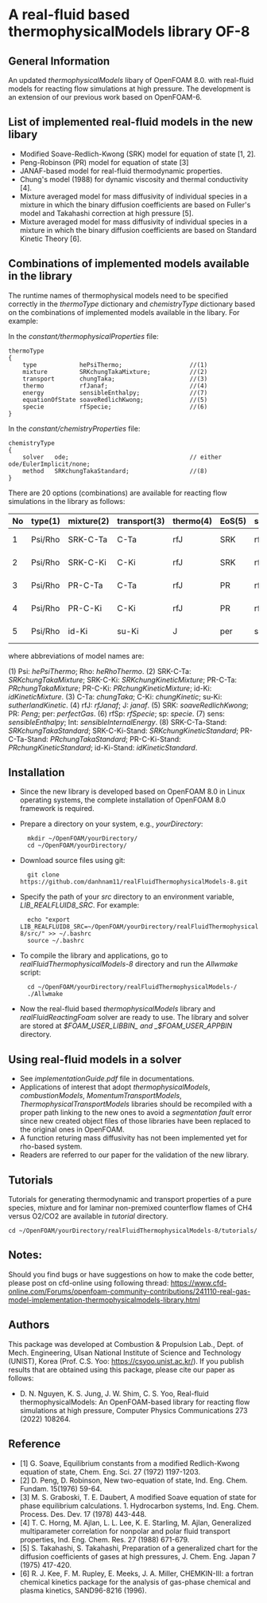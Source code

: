 # A real-fluid based thermophysicalModels library OF-8
## General Information
An updated _thermophysicalModels_ libary of OpenFOAM 8.0. with real-fluid models for reacting flow simulations at high pressure. The development is an extension of our previous work based on OpenFOAM-6.
## List of implemented real-fluid models in the new libary
- Modified Soave-Redlich-Kwong (SRK) model for equation of state [1, 2].
- Peng-Robinson (PR) model for equation of state [3]
- JANAF-based model for real-fluid thermodynamic properties.
- Chung's model (1988) for dynamic viscosity and thermal conductivity [4].
- Mixture averaged model for mass diffusivity of individual species in a mixture in which the binary diffusion coefficients are based on Fuller's model and Takahashi correction at high pressure [5].
- Mixture averaged model for mass diffusivity of individual species in a mixture in which the binary diffusion coefficients are based on Standard Kinetic Theory [6].
## Combinations of implemented models available in the library
The runtime names of thermophysical models need to be specified correctly in the _thermoType_ dictionary and _chemistryType_ dictionary based on the combinations of implemented models available in the libary. For example:

In the _constant/thermophysicalProperties_ file: 

	thermoType
	{
		type            hePsiThermo;                   //(1)
		mixture         SRKchungTakaMixture;           //(2)
		transport       chungTaka;                     //(3)
		thermo          rfJanaf;                       //(4)
		energy          sensibleEnthalpy;              //(7)
		equationOfState soaveRedlichKwong;             //(5)
		specie          rfSpecie;                      //(6)
	}

In the _constant/chemistryProperties_ file: 

	chemistryType
	{
		solver   ode;                                  // either ode/EulerImplicit/none;
		method   SRKchungTakaStandard;                 //(8)
	}

There are 20 options (combinations) are available for reacting flow simulations in the library as follows:

| No | type(1)| mixture(2) | transport(3) | thermo(4) | EoS(5) | specie(6) | Energy(7) | method(8)      |
| :- | :----- |:-----------| :----------- | :-------- | :----- | :-------- | :-------- | :------------- |
|1   | Psi/Rho| SRK-C-Ta   | C-Ta         | rfJ       | SRK    | rfSp      | sens/Int  | SRK-C-Ta-Stand |
|2   | Psi/Rho| SRK-C-Ki   | C-Ki         | rfJ       | SRK    | rfSp      | sens/Int  | SRK-C-Ki-Stand |
|3   | Psi/Rho| PR-C-Ta    | C-Ta         | rfJ       | PR     | rfSp      | sens/Int  | PR-C-Ta-Stand  |
|4   | Psi/Rho| PR-C-Ki    | C-Ki         | rfJ       | PR     | rfSp      | sens/Int  | PR-C-Ki-Stand  |
|5   | Psi/Rho| id-Ki      | su-Ki        | J         | per    | sp        | sens/Int  | id-Ki-Stand    |

where abbreviations of model names are:

(1) Psi: _hePsiThermo_; Rho: _heRhoThermo_.
(2) SRK-C-Ta: _SRKchungTakaMixture_; SRK-C-Ki: _SRKchungKineticMixture_; PR-C-Ta: _PRchungTakaMixture_; PR-C-Ki: _PRchungKineticMixture_; id-Ki: _idKineticMixture_.
(3) C-Ta: _chungTaka_; C-Ki: _chungKinetic_; su-Ki: _sutherlandKinetic_.
(4) rfJ: _rfJanaf_; J: _janaf_.
(5) SRK: _soaveRedlichKwong_; PR: _Peng_; per: _perfectGas_.
(6) rfSp: _rfSpecie_; sp: _specie_.
(7) sens: _sensibleEnthalpy_; Int: _sensibleInternalEnergy_.
(8) SRK-C-Ta-Stand: _SRKchungTakaStandard_; SRK-C-Ki-Stand: _SRKchungKineticStandard_; PR-C-Ta-Stand: _PRchungTakaStandard_; PR-C-Ki-Stand: _PRchungKineticStandard_; id-Ki-Stand: _idKineticStandard_.


## Installation
- Since the new library is developed based on OpenFOAM 8.0 in Linux operating systems, the complete installation of OpenFOAM 8.0 framework is required. 
- Prepare a directory on your system, e.g., _yourDirectory_:

		mkdir ~/OpenFOAM/yourDirectory/
		cd ~/OpenFOAM/yourDirectory/	
- Download source files using git: 

		git clone https://github.com/danhnam11/realFluidThermophysicalModels-8.git

- Specify the path of your _src_ directory to an environment variable, _LIB_REALFLUID8_SRC_. For example:

		echo "export LIB_REALFLUID8_SRC=~/OpenFOAM/yourDirectory/realFluidThermophysicalModels-8/src/" >> ~/.bashrc
		source ~/.bashrc
- To compile the library and applications, go to _realFluidThermophysicalModels-8_ directory and run the _Allwmake_ script:

		cd ~/OpenFOAM/yourDirectory/realFluidThermophysicalModels-/
		./Allwmake

- Now the real-fluid based _thermophysicalModels_ library and _realFluidReactingFoam_ solver are ready to use. The library and solver are stored at _$FOAM_USER_LIBBIN_ and _$FOAM_USER_APPBIN_ directory.

## Using real-fluid models in a solver 
- See _implementationGuide.pdf_ file in documentations.
- Applications of interest that adopt _thermophysicalModels_, _combustionModels_, _MomentumTransportModels_, _ThermophysicalTransportModels_ libraries should be recompiled with a proper path linking to the new ones to avoid a _segmentation fault_ error since new created object files of those libraries have been replaced to the original ones in OpenFOAM.
- A function returing mass diffusivity has not been implemented yet for rho-based system.
- Readers are referred to our paper for the validation of the new library.

## Tutorials
Tutorials for generating thermodynamic and transport properties of a pure species, mixture and for laminar non-premixed counterflow flames of CH4 versus O2/CO2 are available in _tutorial_ directory.

	cd ~/OpenFOAM/yourDirectory/realFluidThermophysicalModels-8/tutorials/

## Notes:
Should you find bugs or have suggestions on how to make the code better, please post on cfd-online using following thread: https://www.cfd-online.com/Forums/openfoam-community-contributions/241110-real-gas-model-implementation-thermophysicalmodels-library.html


## Authors 
This package was developed at Combustion & Propulsion Lab., Dept. of Mech. Engineering, Ulsan National Institute of Science and Technology (UNIST), Korea (Prof. C.S. Yoo: https://csyoo.unist.ac.kr/). If you publish results that are obtained using this package, please cite our paper as follows:
- D. N. Nguyen, K. S. Jung, J. W. Shim, C. S. Yoo, Real-fluid thermophysicalModels: An OpenFOAM-based library for reacting flow simulations at high pressure, Computer Physics Communications 273 (2022) 108264.
## Reference
- [1] G. Soave, Equilibrium constants from a modified Redlich-Kwong equation of state, Chem. Eng. Sci. 27 (1972) 1197-1203.
- [2] D. Peng, D. Robinson, New two-equation of state, Ind. Eng. Chem. Fundam. 15(1976) 59-64. 
- [3] M. S. Graboski, T. E. Daubert, A modified Soave equation of state for phase equilibrium calculations. 1. Hydrocarbon systems, Ind. Eng. Chem. Process. Des. Dev. 17 (1978) 443-448.
- [4] T. C. Horng, M. Ajlan, L. L. Lee, K. E. Starling, M. Ajlan, Generalized multiparameter correlation for nonpolar and polar fluid transport properties, Ind. Eng. Chem. Res. 27 (1988) 671-679.
- [5] S. Takahashi, S. Takahashi, Preparation of a generalized chart for the diffusion coefficients of gases at high pressures, J. Chem. Eng. Japan 7 (1975) 417-420. 
- [6] R. J. Kee, F. M. Rupley, E. Meeks, J. A. Miller, CHEMKIN-III: a fortran chemical kinetics package for the analysis of gas-phase chemical and plasma kinetics, SAND96-8216 (1996). 
